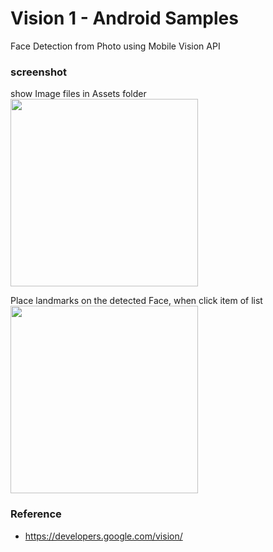 Vision 1 - Android Samples
===============

Face Detection from Photo using  Mobile Vision API <br/>


### screenshot <br/>
show Image files in Assets folder<br/>
<image src="https://raw.githubusercontent.com/ohwada/Android_Samples/master/Vision1/screenshot/vision1_image_list.png" width="300" /><br/>

Place landmarks on the detected Face, when click item of list <br/>
<image src="https://raw.githubusercontent.com/ohwada/Android_Samples/master/Vision1/screenshot/vision1_face_detect.png" width="300" /><br/>


### Reference <br/>
- https://developers.google.com/vision/
